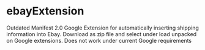 # ebayExtension
Outdated Manifest 2.0 Google Extension for automatically inserting shipping information into Ebay.
Download as zip file and select under load unpacked on Google extensions.
Does not work under current Google requirements
